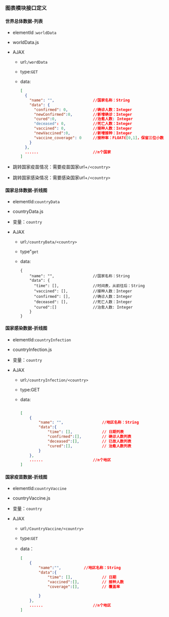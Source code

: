 ### 图表模块接口定义

#### 世界总体数据-列表

+ elementId :`worldData`

+ worldData.js

+ AJAX

  + url:`/wordData`

  + type:`GET`

  + data:

    ```json
    [
      {
        "name": "",					//国家名称：String
        "data": {	
          "confirmed": 0,			//确诊人数：Integer
          "newConfirmed":0,         //新增确诊：Integer
          "cured":0,				//治愈人数: Integer
          "deceased": 0,			//死亡人数：Integer
          "vaccined": 0,			//接种人数：Integer
          "newVaccined":0,			//新增接种：Integer
          "vaccine_coverage": 0		//接种率：FLOAT∈[0,1]，保留三位小数
        }
      },
      ......						//n个国家
    ]
    ```
  
+ 跳转国家疫苗情况：需要疫苗国家url+`/<country>`

+ 跳转国家感染情况：需要感染国家url+`/<country>`

#### 国家总体数据-折线图

+ elementId:`countryData`

+ countryData.js

+ 变量：`country`

+ AJAX

  + url:`/countryData/<country>`

  + type"`get`

  + data:

    ```
    {
        "name": "",					//国家名称：String
        "data": {					
          "time": [],				//时间表，从前往后：String
          "vaccined": [],			//接种人数：Integer
          "confirmed": [],			//确诊人数：Integer
          "deceased": [],			//死亡人数：Integer
          "cured":[]				//治愈人数: Integer
        }
    }
    ```

    

#### 国家感染数据-折线图

+ elementId:`countryInfection`

+ countryInfection.js

+ 变量：`country`

+ AJAX

  + url:`/countryInfection/<country>`

  + type:GET

  + data:

    ```json
    
    [
        {
            "name": "",					//地区名称：String
        	"data":{
       			"time": [], 			// 日期列表 
       			"confirmed":[],  		// 确诊人数列表
        		"deceased":[],    		// 已故人数列表
        		"cured":[],				// 治愈人数列表
    		}
    	},
    	......						//n个地区
    ]
    ```

#### 国家疫苗数据-折线图

+ elementId:`countryVaccine`

+ countryVaccine.js

+ 变量：`country`

+ AJAX

  + url:`/CountryVaccine/<country>`

  + type:`GET`

  + data：

    ```json
    [
        {
            "name":"",			//地区名称：String
        	"data":{
        		"time": [], 			// 日期 
        		"vaccined":[], 			// 接种人数
        		"coverage":[],			// 覆盖率			
    	
            }
        },
    	......						//n个地区
    ]
    ```
    
    

